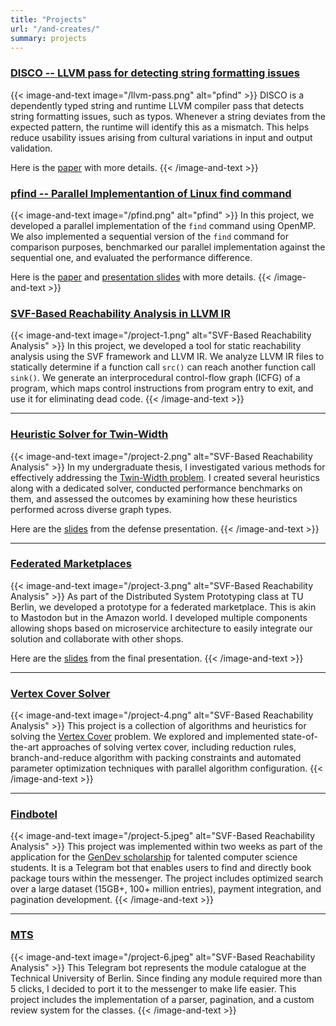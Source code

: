 ```yaml
---
title: "Projects"
url: "/and-creates/"
summary: projects
---
```


### [DISCO -- LLVM pass for detecting string formatting issues](https://github.com/davis-matthew/DISCO)

{{< image-and-text image="/llvm-pass.png" alt="pfind" >}}
DISCO is a dependently typed string and runtime LLVM compiler pass that detects string formatting issues, such as typos. Whenever a string deviates from the expected pattern, the runtime will identify this as a mismatch. This helps reduce usability issues arising from cultural variations in input and output validation.

Here is the [paper](https://github.com/davis-matthew/DISCO/blob/main/assets/final-report.pdf) with more details.
{{< /image-and-text >}}

### [pfind -- Parallel Implementantion of Linux find command](https://github.com/kshpdr/pfind)

{{< image-and-text image="/pfind.png" alt="pfind" >}}
In this project, we developed a parallel implementation of the `find` command using OpenMP. We also implemented a sequential version of the `find` command for comparison purposes, benchmarked our parallel implementation against the sequential one, and evaluated the performance difference.

Here is the [paper](https://github.com/kshpdr/pfind/blob/main/paper.pdf) and [presentation slides](https://github.com/kshpdr/pfind/blob/main/presentation.pdf) with more details.
{{< /image-and-text >}}


### [SVF-Based Reachability Analysis in LLVM IR](https://github.com/kshpdr/reachability-analysis)

{{< image-and-text image="/project-1.png" alt="SVF-Based Reachability Analysis" >}}
In this project, we developed a tool for static reachability analysis using the SVF framework and LLVM IR. We analyze LLVM IR files to statically determine if a function call `src()` can reach another function call `sink()`. We generate an interprocedural control-flow graph (ICFG) of a program, which maps control instructions from program entry to exit, and use it for eliminating dead code.
{{< /image-and-text >}}

---

### [Heuristic Solver for Twin-Width](https://github.com/kshpdr/twin-width-heuristics)

{{< image-and-text image="/project-2.png" alt="SVF-Based Reachability Analysis" >}}
In my undergraduate thesis, I investigated various methods for effectively addressing the [Twin-Width problem](https://en.wikipedia.org/wiki/Twin-width). I created several heuristics along with a dedicated solver, conducted performance benchmarks on them, and assessed the outcomes by examining how these heuristics performed across diverse graph types.

Here are the [slides](https://koshelev.works/thesis-slides.pdf) from the defense presentation.
{{< /image-and-text >}}

---

### [Federated Marketplaces](https://github.com/orgs/ADSP-Project/repositories)

{{< image-and-text image="/project-3.png" alt="SVF-Based Reachability Analysis" >}}
As part of the Distributed System Prototyping class at TU Berlin, we developed a prototype for a federated marketplace. This is akin to Mastodon but in the Amazon world. I developed multiple components allowing shops based on microservice architecture to easily integrate our solution and collaborate with other shops. 

Here are the [slides](https://koshelev.works/federated-marketplace-slides.pdf) from the final presentation.
{{< /image-and-text >}}

---

### [Vertex Cover Solver](https://github.com/kshpdr/vertex-cover-solver)

{{< image-and-text image="/project-4.png" alt="SVF-Based Reachability Analysis" >}}
This project is a collection of algorithms and heuristics for solving the [Vertex Cover](https://en.wikipedia.org/wiki/Vertex_cover) problem. We explored and implemented state-of-the-art approaches of solving vertex cover, including reduction rules, branch-and-reduce algorithm with packing constraints and automated parameter optimization techniques with parallel algorithm configuration.
{{< /image-and-text >}}

--- 

### [Findbotel](https://github.com/kshpdr/findbotel)

{{< image-and-text image="/project-5.jpeg" alt="SVF-Based Reachability Analysis" >}}
This project was implemented within two weeks as part of the application for the [GenDev scholarship](https://www.talents.check24.de/en/gendev) for talented computer science students. It is a Telegram bot that enables users to find and directly book package tours within the messenger. The project includes optimized search over a large dataset (15GB+, 100+ million entries), payment integration, and pagination development.
{{< /image-and-text >}}

---

### [MTS](https://github.com/kshpdr/mts)

{{< image-and-text image="/project-6.jpeg" alt="SVF-Based Reachability Analysis" >}}
This Telegram bot represents the module catalogue at the Technical University of Berlin. Since finding any module required more than 5 clicks, I decided to port it to the messenger to make life easier. This project includes the implementation of a parser, pagination, and a custom review system for the classes.
{{< /image-and-text >}}
